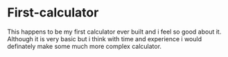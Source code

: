 # First-calculator
This happens to be my first calculator ever built and i feel so good about it. Although it is very basic but i think with time and experience i would definately make some much more complex calculator.
